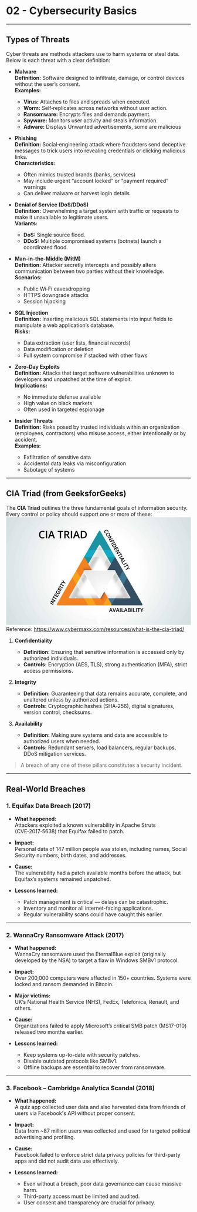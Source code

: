 # 02 - Cybersecurity Basics

---

## Types of Threats

Cyber threats are methods attackers use to harm systems or steal data. Below is each threat with a clear definition:

- **Malware**  
  **Definition:** Software designed to infiltrate, damage, or control devices without the user’s consent.  
  **Examples:**  
  - **Virus:** Attaches to files and spreads when executed.
  - **Worm:** Self‑replicates across networks without user action.  
  - **Ransomware:** Encrypts files and demands payment.  
  - **Spyware:** Monitors user activity and steals information.
  - **Adware:** Displays Unwanted advertisements, some are malicious

- **Phishing**  
  **Definition:** Social‑engineering attack where fraudsters send deceptive messages to trick users into revealing credentials or clicking malicious links.  
  **Characteristics:**  
  - Often mimics trusted brands (banks, services)  
  - May include urgent “account locked” or “payment required” warnings  
  - Can deliver malware or harvest login details

- **Denial of Service (DoS/DDoS)**  
  **Definition:** Overwhelming a target system with traffic or requests to make it unavailable to legitimate users.  
  **Variants:**  
  - **DoS:** Single source flood.  
  - **DDoS:** Multiple compromised systems (botnets) launch a coordinated flood.

- **Man-in-the-Middle (MitM)**  
  **Definition:** Attacker secretly intercepts and possibly alters communication between two parties without their knowledge.  
  **Scenarios:**  
  - Public Wi‑Fi eavesdropping  
  - HTTPS downgrade attacks  
  - Session hijacking

- **SQL Injection**  
  **Definition:** Inserting malicious SQL statements into input fields to manipulate a web application’s database.  
  **Risks:**  
  - Data extraction (user lists, financial records)  
  - Data modification or deletion  
  - Full system compromise if stacked with other flaws

- **Zero-Day Exploits**  
  **Definition:** Attacks that target software vulnerabilities unknown to developers and unpatched at the time of exploit.  
  **Implications:**  
  - No immediate defense available  
  - High value on black markets  
  - Often used in targeted espionage

- **Insider Threats**  
  **Definition:** Risks posed by trusted individuals within an organization (employees, contractors) who misuse access, either intentionally or by accident.  
  **Examples:**  
  - Exfiltration of sensitive data  
  - Accidental data leaks via misconfiguration  
  - Sabotage of systems

---

## CIA Triad (from GeeksforGeeks)

The **CIA Triad** outlines the three fundamental goals of information security. Every control or policy should support one or more of these:
![alt text](image.png)
Reference: https://www.cybermaxx.com/resources/what-is-the-cia-triad/

1. **Confidentiality**  
   - **Definition:** Ensuring that sensitive information is accessed only by authorized individuals.  
   - **Controls:** Encryption (AES, TLS), strong authentication (MFA), strict access permissions.

2. **Integrity**  
   - **Definition:** Guaranteeing that data remains accurate, complete, and unaltered unless by authorized actions.  
   - **Controls:** Cryptographic hashes (SHA‑256), digital signatures, version control, checksums.

3. **Availability**  
   - **Definition:** Making sure systems and data are accessible to authorized users when needed.  
   - **Controls:** Redundant servers, load balancers, regular backups, DDoS mitigation services.

> A breach of any one of these pillars constitutes a security incident.  

---

## Real-World Breaches

### 1. Equifax Data Breach (2017)

- **What happened:**  
  Attackers exploited a known vulnerability in Apache Struts (CVE‑2017‑5638) that Equifax failed to patch.

- **Impact:**  
  Personal data of 147 million people was stolen, including names, Social Security numbers, birth dates, and addresses.

- **Cause:**  
  The vulnerability had a patch available months before the attack, but Equifax’s systems remained unpatched.

- **Lessons learned:**  
  - Patch management is critical — delays can be catastrophic.  
  - Inventory and monitor all internet-facing applications.  
  - Regular vulnerability scans could have caught this earlier.

---

### 2. WannaCry Ransomware Attack (2017)

- **What happened:**  
  WannaCry ransomware used the EternalBlue exploit (originally developed by the NSA) to target a flaw in Windows SMBv1 protocol.

- **Impact:**  
  Over 200,000 computers were affected in 150+ countries. Systems were locked and ransom demanded in Bitcoin.

- **Major victims:**  
  UK’s National Health Service (NHS), FedEx, Telefonica, Renault, and others.

- **Cause:**  
  Organizations failed to apply Microsoft’s critical SMB patch (MS17-010) released two months earlier.

- **Lessons learned:**  
  - Keep systems up-to-date with security patches.  
  - Disable outdated protocols like SMBv1.  
  - Offline backups are essential to recover from ransomware.

---

### 3. Facebook – Cambridge Analytica Scandal (2018)

- **What happened:**  
  A quiz app collected user data and also harvested data from friends of users via Facebook's API without proper consent.

- **Impact:**  
  Data from ~87 million users was collected and used for targeted political advertising and profiling.

- **Cause:**  
  Facebook failed to enforce strict data privacy policies for third-party apps and did not audit data use effectively.

- **Lessons learned:**  
  - Even without a breach, poor data governance can cause massive harm.  
  - Third-party access must be limited and audited.  
  - User consent and transparency are crucial for privacy.

